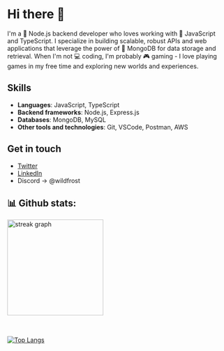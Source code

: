 # Hi there 👋

I'm a 🚀 Node.js backend developer who loves working with 🌟 JavaScript and TypeScript. I specialize in building scalable, robust APIs and web applications that leverage the power of 🍃 MongoDB for data storage and retrieval. When I'm not 💻 coding, I'm probably 🎮 gaming - I love playing games in my free time and exploring new worlds and experiences.

## Skills
- **Languages**: JavaScript, TypeScript
- **Backend frameworks**: Node.js, Express.js
- **Databases**: MongoDB, MySQL
- **Other tools and technologies**: Git, VSCode, Postman, AWS
## Get in touch
- [Twitter](https://twitter.com/iWildFrost) 
- [LinkedIn](https://www.linkedin.com/in/ashik-v/)
- Discord -> @wildfrost


## 📊 Github stats:
<div>
  <img src="https://streak-stats.demolab.com?user=WildFr0sT&locale=en&mode=daily&theme=dark&hide_border=false&border_radius=5&order=3" height="220" alt="streak graph"  />
</div> <br /> <br />

[![Top Langs](https://github-readme-stats-beryl-zeta-82.vercel.app/api/top-langs/?username=wildfr0st)](https://github.com/anuraghazra/github-readme-stats)






